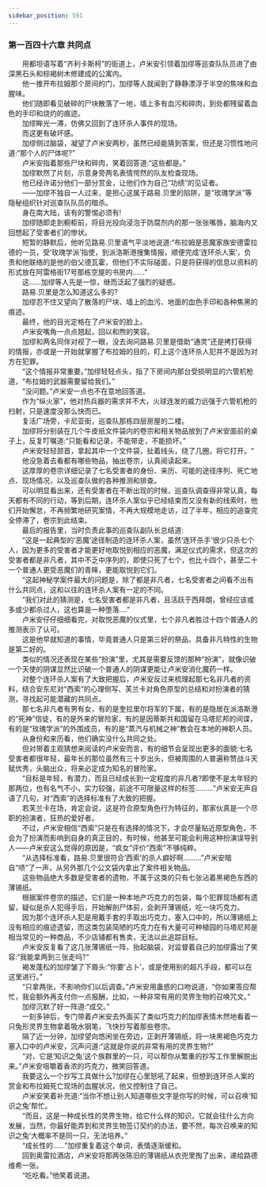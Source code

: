 ```yaml
---
sidebar_position: 591
---
```

### 第一百四十六章 共同点  


　　用都坦语写着“齐利卡斯柯”的街道上，卢米安引领着加缪等巡查队队员进了由深黑石头和棕褐树木修建成的公寓内。  
　　他一推开布拉姆那个房间的门，加缪等人就闻到了静静漂浮于半空的焦味和血腥味。  
　　他们随即看见破碎的尸块散落了一地，墙上多有血污和碎肉，到处都残留着血色的手印和烧灼的痕迹。  
　　加缪眸光一滞，仿佛又回到了连环杀人事件的现场。  
　　而这更有破坏感。  
　　加缪侧过脑袋，凝望了卢米安两秒，虽然已经能猜到答案，但还是习惯性地问道:“那个人的尸体呢?”  
　　卢米安指着那些尸块和碎肉，笑着回答道:“这些都是。”  
　　加缪默然了片刻，示意身旁两名表情愕然的队友检查现场。  
　　他已经许诺分他们一部分赏金，让他们作为自己“功绩”的见证者。  
　　——加缪不独自一人过来，是担心这属于路易.贝里的陷阱，是“玫瑰学派”等隐秘组织针对巡查队队员的暗杀。  
　　身在南大陆，该有的警惕必须有!  
　　加缪随即走到橱柜前，将目光投向浸泡于防腐剂内的那一张张嘴唇，脑海内又回想起了受害者们的惨状。  
　　短暂的静默后，他听见路易.贝里语气平淡地说道:“布拉姆是恶魔家族安德雷拉德的一员，受‘玫瑰学派’指使，到派洛斯港搜集情报，顺便完成‘连环杀人案’，负责和他联络的是他的伯父德瓦霍，但他们不实际碰面，只是将获得的信息以资料的形式放在阿雷格街17号那栋空屋的书房内……”  
　　这……加缪等人先是一惊，继而泛起了强烈的疑惑。  
　　路易.贝里是怎么知道这么多的?  
　　加缪忍不住又望向了散落的尸块、墙上的血污、地面的血色手印和各种焦黑的痕迹。  
　　最终，他的目光定格在了卢米安的脸上。  
　　卢米安嘴角一点点翘起，回以和煦的笑容。  
　　加缪和两名同伴对视了一眼，没去询问路易.贝里是借助“通灵”还是拷打获得的情报，亦或是一开始就掌握了布拉姆的目的，盯上这个连环杀人犯并不是因为对方在犯罪。  
　　“这个情报非常重要。”加缪轻轻点头，指了下房间内那台受损明显的六管机枪道，“布拉姆的武器需要留给我们。”  
　　“没问题。”卢米安一点也不在意地回答道。  
　　作为“纵火家”，他对热兵器的需求并不大，火球连发的威力远强于六管机枪的扫射，只是速度没那么快而已。  
　　复活广场旁，卡尼亚街，巡查队那栋四层房屋的二楼。  
　　加缪将分别装在几个牛皮纸文件袋内的卷宗和相关物品放到了卢米安面前的桌子上，反复叮嘱道:“只能看和记录，不能带走，不能损坏。”  
　　卢米安轻轻颔首，拿起其中一个文件袋，扯着线头，绕了几圈，将它打开。“  
　　他没急着去看都有哪些物品，抽出卷宗，认真阅读起来。  
　　这厚厚的卷宗详细记录了七名受害者的身份、来历、可能的途径序列、死亡地点、现场情况，以及巡查队做的各种推测和排查。  
　　可以明显看出来，还有受害者在不断出现的时候，巡查队调查得非常认真，每天都有不同的行动，等到后期，连环杀人案似乎已经结束而又没有新的线索时，他们开始懈怠，不再频繁地研究案情，不再大规模地走访，过了半年，相应的追查完全停滞了，卷宗到此结束。  
　　最后的报告里，当时负责此事的巡查队副队长总结道:  
　　“这是一起典型的‘恶魔’途径制造的连环杀人案，虽然‘连环杀手’很少只杀七个人，因为更多的受害者才能更好地取悦到相应的恶魔，满足仪式的需求，但这次的受害者都是非凡者，其中不乏中序列的，即使只死了七个，也比十四个，甚至二十一个普通人更受恶魔们的青睐，更能取悦到它们。  
　　“这起神秘学案件最大的问题是，除了都是非凡者，七名受害者之间看不出有什么共同点，这和以往的连环杀人案有一定的不同。  
　　“我们对此的猜测是，七名受害者都是非凡者，且活跃于西拜朗，曾经应该或多或少都杀过人，这也算是一种堕落....”  
　　卢米安仔仔细细看完，对取悦恶魔的仪式里，七个非凡者胜过十四个普通人的推测表示了认可。  
　　这是他早就知道的事情，毕竟普通人只是第三好的祭品，具备非凡特性的生物是第二好的。  
　　类似的情况还表现在某些“扮演”里，尤其是需要反馈的那种“扮演”，就像识破一个天使的阴谋显然比识破一个普通人的阴谋更能让卢米安消化魔药一样。  
　　对整个连环杀人案有了大致把握后，卢米安反过来梳理起那七名非凡者的资料，结合安东尼对“西索”的心理侧写、芙兰卡对角色原型的总结和对扮演者的猜测，寻找起可能潜藏的共同点。  
　　那七名非凡者有男有女，有的是奎拉里尔将军的下属，有的是隐居在派洛斯港的“死神”信徒，有的是外来的冒险家，有的是因蒂斯共和国留在马塔尼邦的间谍，有的是“玫瑰学派”的外围成员，有的是“蒸汽与机械之神”教会在本地的神职人员。  
　　从身份和来历看，他们确实没什么共同之处。  
　　但对带着主观猜想来阅读的卢米安而言，有的细节会呈现出更多的面貌:七名受害者都很年轻，最年长的那位虽然有三十岁出头，但被周围的人普遍称赞战斗天赋优秀，头脑出众，将来必定成为知名的冒险家。  
　　“目标是年轻，有潜力，而且已经成长到一定程度的非凡者?即使不是太年轻的那两位，也有名气不小，实力较强，前途不可限量这样的标签………”卢米安无声自语了几句，对“西索”的选择标准有了大致的把握。  
　　若芙兰卡在场，肯定会说，这是符合原型角色行为特征的，那家伙真是一个尽职的扮演者，狂热的爱好者。  
　　不过，卢米安相信“西索”只是在有选择的情况下，才会尽量贴近原型角色，不会为了扮演而影响到自身的真正目的，有时候，他甚至可能会利用这种扮演误导别人——卢米安这么觉得的原因是，“疯女”评价“西索”不够纯粹。  
　　“从选择标准看，路易.贝里很符合‘西索’的杀人癖好啊………”卢米安暗自“啧”了一声，从另外那几个公文袋内拿出了案件相关物品。  
　　这些物品绝大多数是受害者的遗物，不属于这类的只有七张沾着黑褐色东西的薄锡纸。  
　　根据案件卷宗的描述，它们是一种本地产巧克力的包装，每个犯罪现场都有遗留，疑似是杀人犯得手后，开始解剖尸体前，会剥开薄锡纸，吃一块巧克力。  
　　因为那个连环杀人犯是用戴手套的手取出巧克力，塞入口中的，所以薄锡纸上没有相应的痕迹遗留，而这类包装简陋的巧克力在有大量可可种植园的马塔尼邦是相当常见的一种商品，不少店铺都有售卖，无法以此追踪目标。  
　　卢米安反复看了这几张薄锡纸一阵，抬起脑袋，对监督着自己的加缪露出了笑容:“我能拿两到三张走吗?“  
　　褐发蓬松的加缪皱了下眉头:“你要‘占卜’，或是使用别的超凡手段，都可以在这里进行。”  
　　“只拿两张，不影响你们以后调查。”卢米安用蛊惑的口吻说道，“你如果答应帮忙，我会额外再支付你一点报酬，比如，一种非常有用的灵界生物的召唤咒文。”  
　　加缪沉默了好一阵道:“成交。”  
　　一刻多钟后，专门带着卢米安去外面买了类似巧克力的加缪表情木然地看着一只兔形灵界生物拿着吸水钢笔，飞快抄写着那些卷宗。  
　　隔了近一分钟，加缪望向悠闲坐在旁边，正剥开薄锡纸，将一块黑褐色巧克力塞入口中的卢米安，沉声问道:“这就是你说的非常有用的灵界生物?”  
　　“对，它是‘知识之兔’这个族群里的一只，可以帮你从繁重的抄写工作里解脱出来。”卢米安咀嚼着香浓的巧克力，微笑回答道。  
　　我要这么一个抄写工具做什么?加缪在心里怒吼了起来，但想到连环杀人案的赏金和布拉姆死亡现场的血腥状况，他又控制住了自己。  
　　卢米安笑着补充道:“当你不想让别人知道哪些文字是你写的时候，可以召唤‘知识之兔’帮忙。  
　　“而且，这是一种成长性的灵界生物，给它什么样的知识，它就会往什么方向发展，当然，你最好能弄到和灵界生物签订契约的办法，要不然，每次召唤来的知识之兔’大概率不是同一只，无法培养。”  
　　“成长性的……”加缪重复着这个单词，表情逐渐缓和。  
　　回到奥雷拉酒店，卢米安将那两张陈旧的薄锡纸从衣兜里掏了出来，递给路德维希一张。  
　　“吃吃看。”他笑着说道。  
